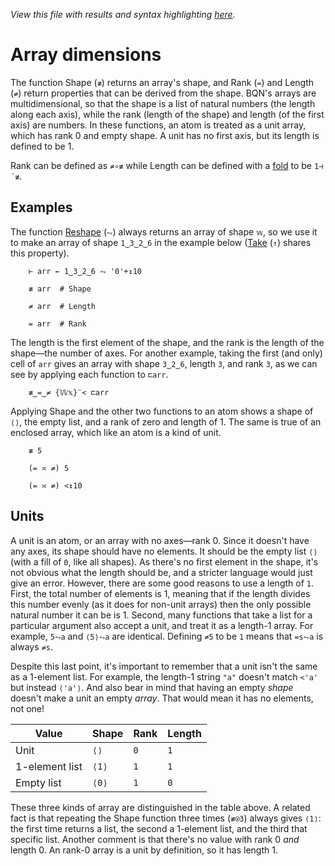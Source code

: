 *View this file with results and syntax highlighting [here](https://mlochbaum.github.io/BQN/doc/shape.html).*

# Array dimensions

The function Shape (`≢`) returns an array's shape, and Rank (`=`) and Length (`≠`) return properties that can be derived from the shape. BQN's arrays are multidimensional, so that the shape is a list of natural numbers (the length along each axis), while the rank (length of the shape) and length (of the first axis) are numbers. In these functions, an atom is treated as a unit array, which has rank 0 and empty shape. A unit has no first axis, but its length is defined to be 1.

Rank can be defined as `≠∘≢` while Length can be defined with a [fold](fold.md) to be `1⊣´≢`.

## Examples

The function [Reshape](reshape.md) (`⥊`) always returns an array of shape `𝕨`, so we use it to make an array of shape `1‿3‿2‿6` in the example below ([Take](take.md) (`↑`) shares this property).

        ⊢ arr ← 1‿3‿2‿6 ⥊ '0'+↕10

        ≢ arr  # Shape

        ≠ arr  # Length

        = arr  # Rank

The length is the first element of the shape, and the rank is the length of the shape—the number of axes. For another example, taking the first (and only) cell of `arr` gives an array with shape `3‿2‿6`, length `3`, and rank `3`, as we can see by applying each function to `⊏arr`.

        ≢‿=‿≠ {𝕎𝕩}¨< ⊏arr

Applying Shape and the other two functions to an atom shows a shape of `⟨⟩`, the empty list, and a rank of zero and length of 1. The same is true of an enclosed array, which like an atom is a kind of unit.

        ≢ 5

        (= ≍ ≠) 5

        (= ≍ ≠) <↕10

## Units

A unit is an atom, or an array with no axes—rank 0. Since it doesn't have any axes, its shape should have no elements. It should be the empty list `⟨⟩` (with a fill of `0`, like all shapes). As there's no first element in the shape, it's not obvious what the length should be, and a stricter language would just give an error. However, there are some good reasons to use a length of `1`. First, the total number of elements is 1, meaning that if the length divides this number evenly (as it does for non-unit arrays) then the only possible natural number it can be is 1. Second, many functions that take a list for a particular argument also accept a unit, and treat it as a length-1 array. For example, `5⥊a` and `⟨5⟩⥊a` are identical. Defining `≠5` to be `1` means that `=s⥊a` is always `≠s`.

Despite this last point, it's important to remember that a unit isn't the same as a 1-element list. For example, the length-1 string `"a"` doesn't match `<'a'` but instead `⟨'a'⟩`. And also bear in mind that having an empty *shape* doesn't make a unit an empty *array*. That would mean it has no elements, not one!

Value          | Shape  | Rank | Length
---------------|--------|------|-------
Unit           | `⟨⟩`   | `0`  | `1`
1-element list | `⟨1⟩`  | `1`  | `1`
Empty list     | `⟨0⟩`  | `1`  | `0`

These three kinds of array are distinguished in the table above. A related fact is that repeating the Shape function three times (`≢⍟3`) always gives `⟨1⟩`: the first time returns a list, the second a 1-element list, and the third that specific list. Another comment is that there's no value with rank 0 *and* length 0. An rank-0 array is a unit by definition, so it has length 1.
